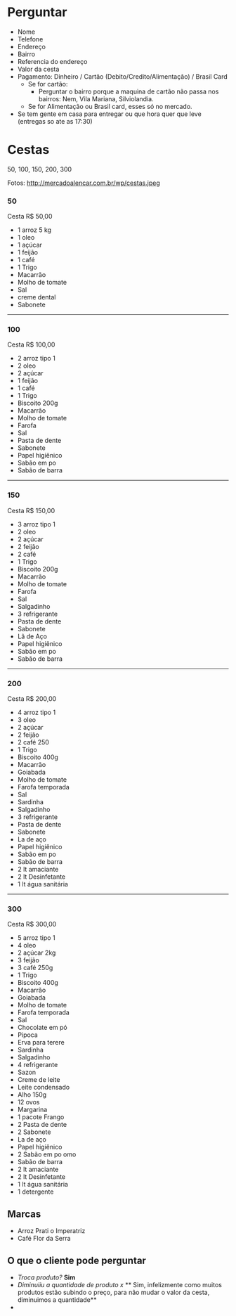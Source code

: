 # Perguntar
- Nome
- Telefone
- Endereço
- Bairro
- Referencia do endereço
- Valor da cesta
- Pagamento: Dinheiro / Cartão (Debito/Credito/Alimentação) / Brasil Card
  - Se for cartão:
    - Perguntar o bairro porque a maquina de cartão não passa nos bairros: Nem, Vila Mariana, Silviolandia.
  - Se for Alimentação ou Brasil card, esses só no mercado.
- Se tem gente em casa para entregar ou que hora quer que leve (entregas so ate as 17:30)


# Cestas
50, 100, 150, 200, 300

Fotos: http://mercadoalencar.com.br/wp/cestas.jpeg

### 50
Cesta R$ 50,00
- 1 arroz 5 kg
- 1 oleo
- 1 açúcar
- 1 feijão
- 1 café 
- 1 Trigo
- Macarrão
- Molho de tomate
- Sal
- creme dental
- Sabonete
--------------------------------------------

### 100
Cesta R$ 100,00
- 2 arroz tipo 1
- 2 oleo
- 2 açúcar
- 1 feijão
- 1 café 
- 1 Trigo 
- Biscoito 200g
- Macarrão
- Molho de tomate 
- Farofa
- Sal
- Pasta de dente
- Sabonete 
- Papel higiênico 
- Sabão em po 
- Sabão de barra
--------------------------------------------

### 150
Cesta R$ 150,00
- 3 arroz tipo 1
- 2 oleo
- 2 açúcar
- 2 feijão
- 2 café 
- 1 Trigo 
- Biscoito 200g
- Macarrão
- Molho de tomate 
- Farofa
- Sal
- Salgadinho 
- 3 refrigerante 
- Pasta de dente 
- Sabonete 
- Lã de Aço
- Papel higiênico 
- Sabão em po 
- Sabão de barra
--------------------------------------------

### 200
Cesta R$ 200,00
- 4 arroz tipo 1
- 3 oleo
- 2 açúcar
- 2 feijão
- 2 café 250
- 1 Trigo 
- Biscoito 400g
- Macarrão
- Goiabada
- Molho de tomate 
- Farofa temporada
- Sal
- Sardinha 
- Salgadinho 
- 3 refrigerante 
- Pasta de dente
- Sabonete
- La de aço
- Papel higiênico 
- Sabão em po
- Sabão de barra
- 2 lt amaciante 
- 2 lt Desinfetante 
- 1 lt água sanitária

--------------------------------------------


### 300
Cesta R$ 300,00
- 5 arroz tipo 1
- 4 oleo
- 2 açúcar 2kg
- 3 feijão
- 3 café 250g
- 1 Trigo 
- Biscoito 400g
- Macarrão
- Goiabada
- Molho de tomate 
- Farofa temporada
- Sal
- Chocolate em pó 
- Pipoca 
- Erva para terere 
- Sardinha 
- Salgadinho 
- 4 refrigerante 
- Sazon 
- Creme de leite
- Leite condensado
- Alho 150g
- 12 ovos
- Margarina
- 1 pacote Frango 
- 2 Pasta de dente
- 2 Sabonete 
- La de aço
- Papel higiênico 
- 2 Sabão em po omo 
- Sabão de barra
- 2 lt amaciante 
- 2 lt Desinfetante 
- 1 lt água sanitária
- 1 detergente

## Marcas
- Arroz Prati o Imperatriz
- Café Flor da Serra

## O que o cliente pode perguntar

- *Troca produto?* **Sim**
- *Diminuiiu a quantidade de produto x* ** Sim, infelizmente como muitos produtos estão subindo o preço, para não mudar o valor da cesta, diminuimos a quantidade**
- 
